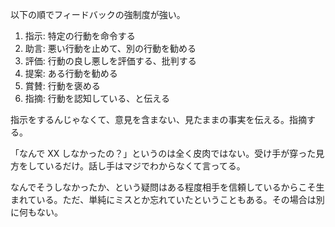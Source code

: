 以下の順でフィードバックの強制度が強い。

1. 指示: 特定の行動を命令する
2. 助言: 悪い行動を止めて、別の行動を勧める
3. 評価: 行動の良し悪しを評価する、批判する
4. 提案: ある行動を勧める
5. 賞賛: 行動を褒める
6. 指摘: 行動を認知している、と伝える

指示をするんじゃなくて、意見を含まない、見たままの事実を伝える。指摘する。

「なんで XX しなかったの？」というのは全く皮肉ではない。受け手が穿った見方をしているだけ。話し手はマジでわからなくて言ってる。

なんでそうしなかったか、という疑問はある程度相手を信頼しているからこそ生まれている。ただ、単純にミスとか忘れていたということもある。その場合は別に何もない。
